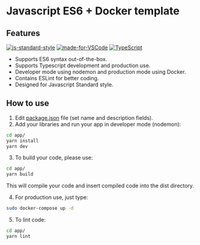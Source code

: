 # Javascript ES6 + Docker template

## Features
[![js-standard-style](https://cdn.rawgit.com/standard/standard/master/badge.svg)](http://standardjs.com)
[![made-for-VSCode](https://img.shields.io/badge/Made%20for-VSCode-1f425f.svg)](https://code.visualstudio.com/)
[![TypeScript](https://badges.frapsoft.com/typescript/code/typescript.png?v=101)](https://typescriptlang.org/)
- Supports ES6 syntax out-of-the-box.
- Supports Typescript development and production use.
- Developer mode using nodemon and production mode using Docker.
- Contains ESLint for better coding.
- Designed for Javascript Standard style.


## How to use

1. Edit [package.json](./app/package.json) file (set name and description fields).
2. Add your libraries and run your app in developer mode (nodemon):
```sh
cd app/
yarn install
yarn dev
```
3. To build your code, please use:
```sh
cd app/
yarn build
```
This will compile your code and insert compiled code into the dist directory.

4. For production use, just type:
```sh
sudo docker-compose up -d
```
5. To lint code:
```sh
cd app/
yarn lint
```
